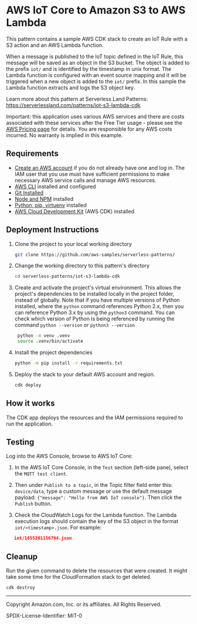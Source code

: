 # AWS IoT Core to Amazon S3 to AWS Lambda

This pattern contains a sample AWS CDK stack to create an IoT Rule with a S3 action and an AWS Lambda function.

When a message is published to the IoT topic defined in the IoT Rule, this message will be saved as an object in the S3 bucket. The object is added to the prefix `iot/` and is identified by the timestamp in unix format. The Lambda function is configured with an event source mapping and it will be triggered when a new object is added to the `iot/` prefix. In this sample the Lambda function extracts and logs the S3 object key.

Learn more about this pattern at Serverless Land Patterns: https://serverlessland.com/patterns/iot-s3-lambda-cdk

Important: this application uses various AWS services and there are costs associated with these services after the Free Tier usage - please see the [AWS Pricing page](https://aws.amazon.com/pricing/) for details. You are responsible for any AWS costs incurred. No warranty is implied in this example.

## Requirements

* [Create an AWS account](https://portal.aws.amazon.com/gp/aws/developer/registration/index.html) if you do not already have one and log in. The IAM user that you use must have sufficient permissions to make necessary AWS service calls and manage AWS resources.
* [AWS CLI](https://docs.aws.amazon.com/cli/latest/userguide/install-cliv2.html) installed and configured
* [Git Installed](https://git-scm.com/book/en/v2/Getting-Started-Installing-Git)
* [Node and NPM](https://nodejs.org/en/download/) installed
* [Python, pip, virtuenv](https://docs.aws.amazon.com/cdk/latest/guide/work-with-cdk-python.html) installed
* [AWS Cloud Development Kit](https://docs.aws.amazon.com/cdk/latest/guide/cli.html) (AWS CDK) installed

## Deployment Instructions

1. Clone the project to your local working directory

   ```sh
   git clone https://github.com/aws-samples/serverless-patterns/ 
   ```

2. Change the working directory to this pattern's directory

   ```sh
   cd serverless-patterns/iot-s3-lambda-cdk
   ```

3. Create and activate the project's virtual environment. This allows the project's dependencies to be installed locally in the project folder, instead of globally. Note that if you have multiple versions of Python installed, where the `python` command references Python 2.x, then you can reference Python 3.x by using the `python3` command. You can check which version of Python is being referenced by running the command `python --version` or `python3 --version`

   ```sh
    python -m venv .venv
    source .venv/bin/activate
   ```

4. Install the project dependencies

   ```sh
   python -m pip install -r requirements.txt
   ```

5. Deploy the stack to your default AWS account and region. 

   ```sh
   cdk deploy
   ```

## How it works

The CDK app deploys the resources and the IAM permissions required to run the application. 

## Testing

Log into the AWS Console, browse to AWS IoT Core:

1. In the AWS IoT Core Console, in the `Test` section (left-side pane), select the `MQTT test client`. 

2. Then under `Publish to a topic`, in the Topic filter field enter this: `device/data`, type a custom message or use the default message payload: `{"message": "Hello from AWS IoT console"}`. Then click the `Publish` button.

3. Check the CloudWatch Logs for the Lambda function. The Lambda execution logs should contain the key of the S3 object in the format `iot/<timestamp>.json`. For example:

```json
   iot/1655201156794.json
```

## Cleanup
 
Run the given command to delete the resources that were created. It might take some time for the CloudFormation stack to get deleted.

```sh
cdk destroy
```

----
Copyright Amazon.com, Inc. or its affiliates. All Rights Reserved. 

SPDX-License-Identifier: MIT-0

